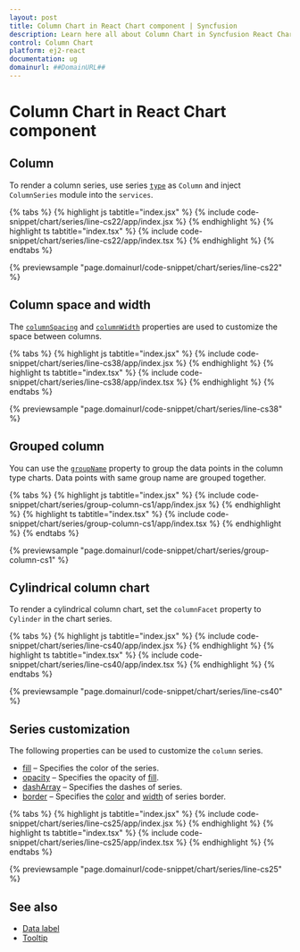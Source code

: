 ```yaml
---
layout: post
title: Column Chart in React Chart component | Syncfusion
description: Learn here all about Column Chart in Syncfusion React Chart component of Syncfusion Essential JS 2 and more.
control: Column Chart 
platform: ej2-react
documentation: ug
domainurl: ##DomainURL##
---
```


# Column Chart in React Chart component

## Column

To render a column series, use series [`type`](https://ej2.syncfusion.com/react/documentation/api/chart/series/#type) as `Column` and inject `ColumnSeries` module into the `services`.

{% tabs %}
{% highlight js tabtitle="index.jsx" %}
{% include code-snippet/chart/series/line-cs22/app/index.jsx %}
{% endhighlight %}
{% highlight ts tabtitle="index.tsx" %}
{% include code-snippet/chart/series/line-cs22/app/index.tsx %}
{% endhighlight %}
{% endtabs %}

{% previewsample "page.domainurl/code-snippet/chart/series/line-cs22" %}

## Column space and width

The [`columnSpacing`](https://ej2.syncfusion.com/react/documentation/api/chart/seriesModel/#columnspacing) and [`columnWidth`](https://ej2.syncfusion.com/react/documentation/api/chart/seriesModel/#columnwidth) properties are used to customize the space between columns.

{% tabs %}
{% highlight js tabtitle="index.jsx" %}
{% include code-snippet/chart/series/line-cs38/app/index.jsx %}
{% endhighlight %}
{% highlight ts tabtitle="index.tsx" %}
{% include code-snippet/chart/series/line-cs38/app/index.tsx %}
{% endhighlight %}
{% endtabs %}

{% previewsample "page.domainurl/code-snippet/chart/series/line-cs38" %}

## Grouped column

You can use the [`groupName`](https://ej2.syncfusion.com/react/documentation/api/chart/series/#groupname) property to group the data points in the column type charts. Data points with same group name are grouped together.

{% tabs %}
{% highlight js tabtitle="index.jsx" %}
{% include code-snippet/chart/series/group-column-cs1/app/index.jsx %}
{% endhighlight %}
{% highlight ts tabtitle="index.tsx" %}
{% include code-snippet/chart/series/group-column-cs1/app/index.tsx %}
{% endhighlight %}
{% endtabs %}

{% previewsample "page.domainurl/code-snippet/chart/series/group-column-cs1" %}

## Cylindrical column chart

To render a cylindrical column chart, set the `columnFacet` property to `Cylinder` in the chart series.

{% tabs %}
{% highlight js tabtitle="index.jsx" %}
{% include code-snippet/chart/series/line-cs40/app/index.jsx %}
{% endhighlight %}
{% highlight ts tabtitle="index.tsx" %}
{% include code-snippet/chart/series/line-cs40/app/index.tsx %}
{% endhighlight %}
{% endtabs %}

{% previewsample "page.domainurl/code-snippet/chart/series/line-cs40" %}

## Series customization

The following properties can be used to customize the `column` series.

* [fill](https://ej2.syncfusion.com/react/documentation/api/chart/seriesModel/#fill) – Specifies the color of the series.
* [opacity](https://ej2.syncfusion.com/react/documentation/api/chart/seriesModel/#opacity) – Specifies the opacity of [fill](https://ej2.syncfusion.com/react/documentation/api/chart/seriesModel/#fill).
* [dashArray](https://ej2.syncfusion.com/react/documentation/api/chart/seriesModel/#dasharray) – Specifies the dashes of series.
* [border](https://ej2.syncfusion.com/react/documentation/api/chart/borderModel/#properties) – Specifies the [color](https://ej2.syncfusion.com/react/documentation/api/chart/borderModel/#color) and [width](https://ej2.syncfusion.com/react/documentation/api/chart/borderModel/#width) of series border.

{% tabs %}
{% highlight js tabtitle="index.jsx" %}
{% include code-snippet/chart/series/line-cs25/app/index.jsx %}
{% endhighlight %}
{% highlight ts tabtitle="index.tsx" %}
{% include code-snippet/chart/series/line-cs25/app/index.tsx %}
{% endhighlight %}
{% endtabs %}

{% previewsample "page.domainurl/code-snippet/chart/series/line-cs25" %}

## See also

* [Data label](./data-labels/)
* [Tooltip](./tool-tip/)